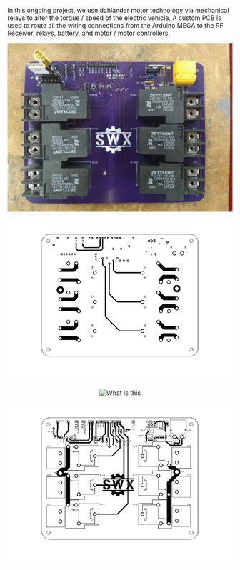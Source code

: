 In this ongoing project, we use dahlander motor technology via mechanical relays to alter the torque / speed of the electric vehicle. A custom PCB is used to route all the wiring connections from the Arduino MEGA to the RF Receiver, relays, battery, and motor / motor controllers.

<p align="center">
  <img src="PCB/CircuitBoard.jpg" alt="What is this">
</p>

<p align="center">
  <img src="PCB/PCB_BOTTOM.png" alt="What is this">
</p>
<p align="center">
  
  <img src="PCB/Wireschematic.png" alt="What is this">
</p>

<p align="center">
  <img src="PCB/PCB_TOP.png" alt="What is this">
</p>

